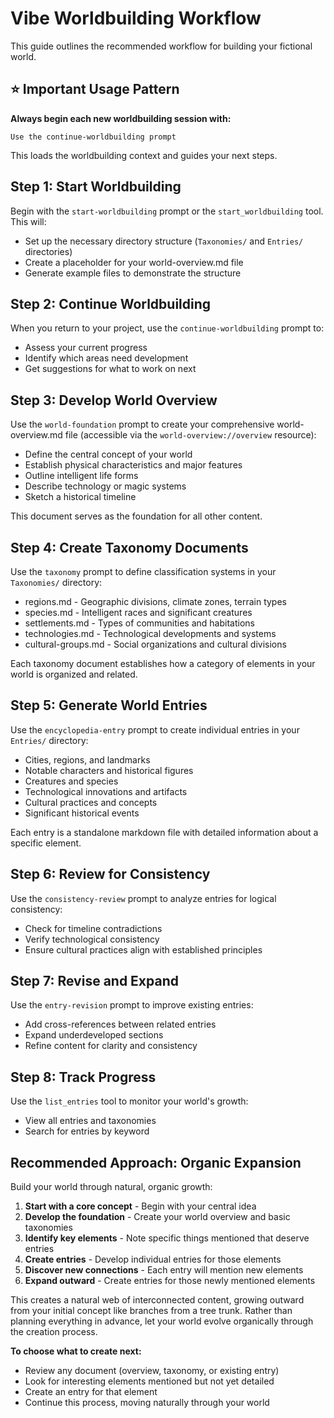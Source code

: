 # Vibe Worldbuilding Workflow

This guide outlines the recommended workflow for building your fictional world.

## ⭐ Important Usage Pattern

**Always begin each new worldbuilding session with:**
```
Use the continue-worldbuilding prompt
```
This loads the worldbuilding context and guides your next steps.

## Step 1: Start Worldbuilding

Begin with the `start-worldbuilding` prompt or the `start_worldbuilding` tool. This will:
- Set up the necessary directory structure (`Taxonomies/` and `Entries/` directories)
- Create a placeholder for your world-overview.md file
- Generate example files to demonstrate the structure

## Step 2: Continue Worldbuilding

When you return to your project, use the `continue-worldbuilding` prompt to:
- Assess your current progress
- Identify which areas need development
- Get suggestions for what to work on next

## Step 3: Develop World Overview

Use the `world-foundation` prompt to create your comprehensive world-overview.md file (accessible via the `world-overview://overview` resource):
- Define the central concept of your world
- Establish physical characteristics and major features
- Outline intelligent life forms
- Describe technology or magic systems
- Sketch a historical timeline

This document serves as the foundation for all other content.

## Step 4: Create Taxonomy Documents

Use the `taxonomy` prompt to define classification systems in your `Taxonomies/` directory:
- regions.md - Geographic divisions, climate zones, terrain types
- species.md - Intelligent races and significant creatures
- settlements.md - Types of communities and habitations
- technologies.md - Technological developments and systems
- cultural-groups.md - Social organizations and cultural divisions

Each taxonomy document establishes how a category of elements in your world is organized and related.

## Step 5: Generate World Entries

Use the `encyclopedia-entry` prompt to create individual entries in your `Entries/` directory:
- Cities, regions, and landmarks
- Notable characters and historical figures
- Creatures and species
- Technological innovations and artifacts
- Cultural practices and concepts
- Significant historical events

Each entry is a standalone markdown file with detailed information about a specific element.

## Step 6: Review for Consistency

Use the `consistency-review` prompt to analyze entries for logical consistency:
- Check for timeline contradictions
- Verify technological consistency
- Ensure cultural practices align with established principles

## Step 7: Revise and Expand

Use the `entry-revision` prompt to improve existing entries:
- Add cross-references between related entries
- Expand underdeveloped sections
- Refine content for clarity and consistency

## Step 8: Track Progress

Use the `list_entries` tool to monitor your world's growth:
- View all entries and taxonomies
- Search for entries by keyword

## Recommended Approach: Organic Expansion

Build your world through natural, organic growth:

1. **Start with a core concept** - Begin with your central idea
2. **Develop the foundation** - Create your world overview and basic taxonomies
3. **Identify key elements** - Note specific things mentioned that deserve entries
4. **Create entries** - Develop individual entries for those elements
5. **Discover new connections** - Each entry will mention new elements
6. **Expand outward** - Create entries for those newly mentioned elements

This creates a natural web of interconnected content, growing outward from your initial concept like branches from a tree trunk. Rather than planning everything in advance, let your world evolve organically through the creation process.

**To choose what to create next:**
- Review any document (overview, taxonomy, or existing entry)
- Look for interesting elements mentioned but not yet detailed 
- Create an entry for that element
- Continue this process, moving naturally through your world